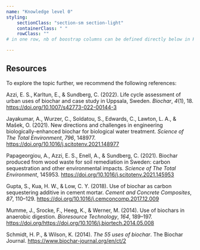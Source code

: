 ```yaml
---
name: "Knowledge level 0"
styling:
    sectionClass: "section-sm section-light"
    containerClass: " "
    rowClass: ""
# in one row, nb of boostrap columns can be defined directly below in HTML

---
```


<div class="col-md-12 text-left">

## Resources
To explore the topic further, we recommend the following references:

Azzi, E. S., Karltun, E., &#38; Sundberg, C. (2022). Life cycle assessment of urban uses of biochar and case study in Uppsala, Sweden. <i>Biochar</i>, <i>4</i>(1), 18. https://doi.org/10.1007/s42773-022-00144-3

Jayakumar, A., Wurzer, C., Soldatou, S., Edwards, C., Lawton, L. A., &#38; Mašek, O. (2021). New directions and challenges in engineering biologically-enhanced biochar for biological water treatment. <i>Science of The Total Environment</i>, <i>796</i>, 148977. https://doi.org/10.1016/j.scitotenv.2021.148977

Papageorgiou, A., Azzi, E. S., Enell, A., &#38; Sundberg, C. (2021). Biochar produced from wood waste for soil remediation in Sweden: carbon sequestration and other environmental impacts. <i>Science of The Total Environment</i>, 145953. https://doi.org/10.1016/j.scitotenv.2021.145953

Gupta, S., Kua, H. W., &#38; Low, C. Y. (2018). Use of biochar as carbon sequestering additive in cement mortar. <i>Cement and Concrete Composites</i>, <i>87</i>, 110–129. https://doi.org/10.1016/j.cemconcomp.2017.12.009

Mumme, J., Srocke, F., Heeg, K., &#38; Werner, M. (2014). Use of biochars in anaerobic digestion. <i>Bioresource Technology</i>, <i>164</i>, 189–197. https://doi.org/https://doi.org/10.1016/j.biortech.2014.05.008

Schmidt, H. P., &#38; Wilson, K. (2014). <i>The 55 uses of biochar</i>. The Biochar Journal. https://www.biochar-journal.org/en/ct/2

</div>
